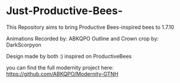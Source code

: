 # Just-Productive-Bees-
This Repository aims to bring Productive Bees-inspired bees to 1.7.10

Animations Recorded by: ABKQPO
Outline and Crown crop by: DarkScorpyon

Design made by both :) inspired on ProductiveBees

you can find the full modernity project here:
https://github.com/ABKQPO/Modernity-GTNH
